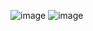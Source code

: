 ![image](https://github.com/user-attachments/assets/1348ae7e-7618-4369-93a3-8fda0257e02e)
![image](https://github.com/user-attachments/assets/f66e2785-96cf-4daf-b805-53b49385b03c)
